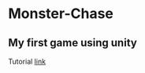 # Monster-Chase 

## My first game using unity

Tutorial [link](https://www.youtube.com/watch?v=gB1F9G0JXOo&t=7693s)
